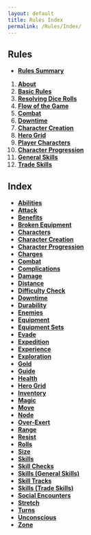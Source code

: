 ```yaml
---
layout: default
title: Rules Index
permalink: /Rules/Index/
---
```

## Rules
- **[Rules Summary]({{site.baseurl}}/Rules/Summary/)** 
  
1. **[About]({{site.baseurl}}/Rules/1/#about-expeditions)**
2. **[Basic Rules]({{site.baseurl}}/Rules/2/#basic-rules)**
3. **[Resolving Dice Rolls]({{site.baseurl}}/Rules/3/#resolving-dice-rolls)**
4. **[Flow of the Game]({{site.baseurl}}/Rules/4/#flow-of-the-game)**
5. **[Combat]({{site.baseurl}}/Rules/5/#combat)**
6. **[Downtime]({{site.baseurl}}/Rules/6/#downtime)**
7. **[Character Creation]({{site.baseurl}}/Rules/7/#character-creation)**
8. **[Hero Grid]({{site.baseurl}}/Rules/8/#hero-grid)**
9. **[Player Characters]({{site.baseurl}}/Rules/9/#player-characters)**
10. **[Character Progression]({{site.baseurl}}/Rules/10/#character-progression)**
11. **[General Skills]({{site.baseurl}}/Rules/11/#general-skills)**
12. **[Trade Skills]({{site.baseurl}}/Rules/12/#tradeskills)**

## Index
- **[Abilities]({{site.baseurl}}/Rules/9/#abilities)**
- **[Attack]({{site.baseurl}}/Rules/5/#attacking)**
- **[Benefits]({{site.baseurl}}/Rules/0/)**
- **[Broken Equipment]({{site.baseurl}}/Rules/0/)**
- **[Characters]({{site.baseurl}}/Rules/9/)**
- **[Character Creation]({{site.baseurl}}/Rules/7/)**
- **[Character Progression]({{site.baseurl}}/Rules/10/)**
- **[Charges]({{site.baseurl}}/Rules/9/#abilities)**
- **[Combat]({{site.baseurl}}/Rules/5/)**
- **[Complications]({{site.baseurl}}/Rules/0/)**
- **[Damage]({{site.baseurl}}/Rules//#taking-damage)**
- **[Distance]({{site.baseurl}}/Rules/5/#zoned-combat)**
- **[Difficulty Check]({{site.baseurl}}/Rules/3/#resolving-dice-rolls)**
- **[Downtime]({{site.baseurl}}/Rules/6/)**
- **[Durability]({{site.baseurl}}/Rules/9/#equipment)**
- **[Enemies]({{site.baseurl}}/Rules/5/#enemy-turn)**
- **[Equipment ]({{site.baseurl}}/Rules/9/#equipment)**
- **[Equipment Sets]({{site.baseurl}}/Rules/7/#equipment-sets)**
- **[Evade]({{site.baseurl}}/Rules/9/#skills)**
- **[Expedition]({{site.baseurl}}/Rules/4/)**
- **[Experience]({{site.baseurl}}/Rules/10/#gaining-experience)**
- **[Exploration]({{site.baseurl}}/Rules/4/)**
- **[Gold]({{site.baseurl}}/Rules/10/#managing-equipment)**
- **[Guide]({{site.baseurl}}/Rules/2/)**
- **[Health]({{site.baseurl}}/Rules/9/#player-characters)**
- **[Hero Grid]({{site.baseurl}}/Rules/8/)**
- **[Inventory]({{site.baseurl}}/Rules/10/#managing-equipment)**
- **[Magic]({{site.baseurl}}/Rules/9/#player-characters)**
- **[Move]({{site.baseurl}}/Rules/5/#zoned-combat)**
- **[Node]({{site.baseurl}}/Rules/8/)**
- **[Over-Exert]({{site.baseurl}}/Rules/3/#resolving-dice-rolls)**
- **[Range]({{site.baseurl}}/Rules/5/#zoned-combat)**
- **[Resist]({{site.baseurl}}/Rules/9/#skills)**
- **[Rolls]({{site.baseurl}}/Rules/3/#resolving-dice-rolls)**
- **[Size]({{site.baseurl}}/Rules/7/#size)**
- **[Skills]({{site.baseurl}}/Rules/9/#skills)**
- **[Skill Checks]({{site.baseurl}}/Rules/3/#resolving-dice-rolls)**
- **[Skills (General Skills)]({{site.baseurl}}/Rules/11/)**
- **[Skill Tracks]({{site.baseurl}}/Rules/9/#skills)**
- **[Skills (Trade Skills)]({{site.baseurl}}/Rules/12/)**
- **[Social Encounters]({{site.baseurl}}/Rules/4/)**
- **[Stretch]({{site.baseurl}}/Rules/3/#resolving-dice-rolls)**
- **[Turns]({{site.baseurl}}/Rules/5/#turn-order)**
- **[Unconscious]({{site.baseurl}}/Rules/0/)**
- **[Zone]({{site.baseurl}}/Rules/5/#zoned-combat)**
